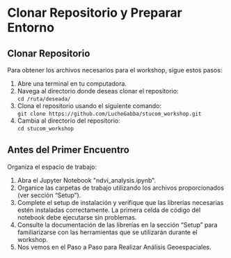 # Clonar Repositorio y Preparar Entorno

## Clonar Repositorio

Para obtener los archivos necesarios para el workshop, sigue estos pasos:

1.  Abre una terminal en tu computadora.
2.	Navega al directorio donde deseas clonar el repositorio:\
    `cd /ruta/deseada/`
3.	Clona el repositorio usando el siguiente comando:\
    `git clone https://github.com/LuchoGabba/stucom_workshop.git`
4.	Cambia al directorio del repositorio:\
    `cd stucom_workshop`

## Antes del Primer Encuentro

Organiza el espacio de trabajo:

1. Abra el Jupyter Notebook "ndvi_analysis.ipynb".
2. Organice las carpetas de trabajo utilizando los archivos proporcionados (ver sección “Setup”).
3. Complete el setup de instalación y verifique que las librerías necesarias estén instaladas correctamente. La primera celda de código del notebook debe ejecutarse sin problemas.
4. Consulte la documentación de las librerías en la sección “Setup” para familiarizarse con las herramientas que se utilizarán durante el workshop.
5. Nos vemos en el Paso a Paso para Realizar Análisis Geoespaciales.